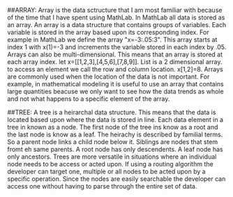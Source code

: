 ##ARRAY:
Array is the data sctructure that I am most familiar with because of the time that I have spent using MathLab. In MathLab all data is stored as an array. An array is a data structure that contains groups of variables. Each variable is stored in the array based upon its corresponding index. For example in MathLab we define the array "x=-3:.05:3". This array starts at index 1 with x(1)=-3 and increments the variable stored in each index by .05. Arrays can also be multi-dimensional. This means that an array is stored at each array index. let x=[[1,2,3],[4,5,6],[7,8,9]]. List is a 2 dimensional array. to access an element we call the row and column location. x[1,2]=8. Arrays are commonly used when the location of the data is not important. For example, in mathematical modeling it is useful to use an array that contains large quantities beacuse we only want to see how the data trends as whole and not what happens to a specific element of the array. 


##TREE:
A tree is a heirarchal data structure. This means that the data is located based upon where the data is stored in line. Each data element in a tree in known as a node. The first node of the tree ins know as a root and the last node is know as a leaf. The heirachy is described by familial terms. So a parent node links a child node below it. Siblings are nodes that stem fromt eh same parents. A root node has only descendents. A leaf node has only ancestors. Trees are more versatile in situations where an individual node needs to be access or acted upon. If using a routing algorithm the developer can target one, multiple or all nodes to be acted upon by a specific operation. Since the nodes are easily searchable the developer can access one without having to parse through the entire set of data.
